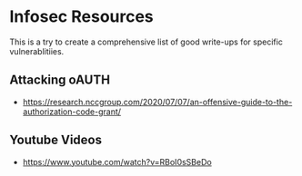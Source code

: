 # Infosec Resources

This is a try to create a comprehensive list of good write-ups for specific vulnerablitiies. 

## Attacking oAUTH
 * https://research.nccgroup.com/2020/07/07/an-offensive-guide-to-the-authorization-code-grant/


## Youtube Videos

* https://www.youtube.com/watch?v=RBoI0sSBeDo
